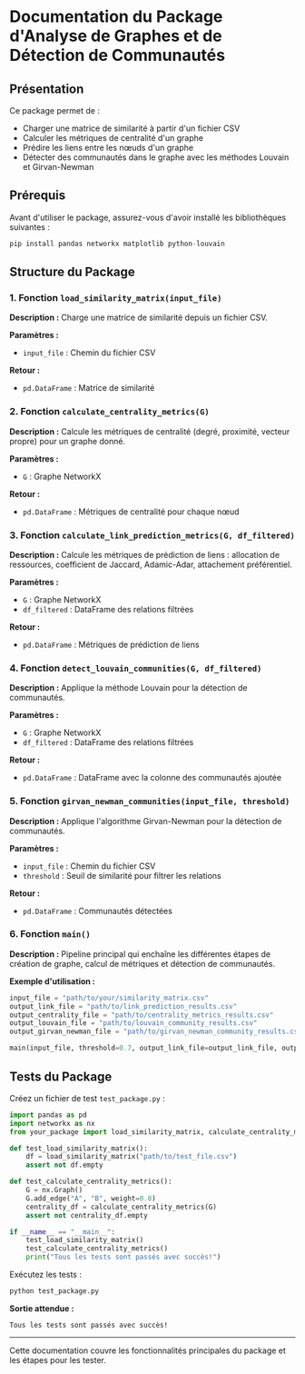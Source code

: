 # Documentation du Package d'Analyse de Graphes et de Détection de Communautés

## Présentation
Ce package permet de :
- Charger une matrice de similarité à partir d'un fichier CSV
- Calculer les métriques de centralité d'un graphe
- Prédire les liens entre les nœuds d'un graphe
- Détecter des communautés dans le graphe avec les méthodes Louvain et Girvan-Newman

## Prérequis
Avant d'utiliser le package, assurez-vous d'avoir installé les bibliothèques suivantes :

```python
pip install pandas networkx matplotlib python-louvain
```

## Structure du Package

### 1. Fonction `load_similarity_matrix(input_file)`

**Description :**
Charge une matrice de similarité depuis un fichier CSV.

**Paramètres :**
- `input_file` : Chemin du fichier CSV

**Retour :**
- `pd.DataFrame` : Matrice de similarité

### 2. Fonction `calculate_centrality_metrics(G)`

**Description :**
Calcule les métriques de centralité (degré, proximité, vecteur propre) pour un graphe donné.

**Paramètres :**
- `G` : Graphe NetworkX

**Retour :**
- `pd.DataFrame` : Métriques de centralité pour chaque nœud

### 3. Fonction `calculate_link_prediction_metrics(G, df_filtered)`

**Description :**
Calcule les métriques de prédiction de liens : allocation de ressources, coefficient de Jaccard, Adamic-Adar, attachement préférentiel.

**Paramètres :**
- `G` : Graphe NetworkX
- `df_filtered` : DataFrame des relations filtrées

**Retour :**
- `pd.DataFrame` : Métriques de prédiction de liens

### 4. Fonction `detect_louvain_communities(G, df_filtered)`

**Description :**
Applique la méthode Louvain pour la détection de communautés.

**Paramètres :**
- `G` : Graphe NetworkX
- `df_filtered` : DataFrame des relations filtrées

**Retour :**
- `pd.DataFrame` : DataFrame avec la colonne des communautés ajoutée

### 5. Fonction `girvan_newman_communities(input_file, threshold)`

**Description :**
Applique l'algorithme Girvan-Newman pour la détection de communautés.

**Paramètres :**
- `input_file` : Chemin du fichier CSV
- `threshold` : Seuil de similarité pour filtrer les relations

**Retour :**
- `pd.DataFrame` : Communautés détectées

### 6. Fonction `main()`

**Description :**
Pipeline principal qui enchaîne les différentes étapes de création de graphe, calcul de métriques et détection de communautés.

**Exemple d'utilisation :**

```python
input_file = "path/to/your/similarity_matrix.csv"
output_link_file = "path/to/link_prediction_results.csv"
output_centrality_file = "path/to/centrality_metrics_results.csv"
output_louvain_file = "path/to/louvain_community_results.csv"
output_girvan_newman_file = "path/to/girvan_newman_community_results.csv"

main(input_file, threshold=0.7, output_link_file=output_link_file, output_centrality_file=output_centrality_file, output_louvain_file=output_louvain_file, output_girvan_newman_file=output_girvan_newman_file)
```

## Tests du Package

Créez un fichier de test `test_package.py` :

```python
import pandas as pd
import networkx as nx
from your_package import load_similarity_matrix, calculate_centrality_metrics

def test_load_similarity_matrix():
    df = load_similarity_matrix("path/to/test_file.csv")
    assert not df.empty

def test_calculate_centrality_metrics():
    G = nx.Graph()
    G.add_edge("A", "B", weight=0.8)
    centrality_df = calculate_centrality_metrics(G)
    assert not centrality_df.empty

if __name__ == "__main__":
    test_load_similarity_matrix()
    test_calculate_centrality_metrics()
    print("Tous les tests sont passés avec succès!")
```

Exécutez les tests :

```bash
python test_package.py
```

**Sortie attendue :**
```
Tous les tests sont passés avec succès!
```

---

Cette documentation couvre les fonctionnalités principales du package et les étapes pour les tester.

